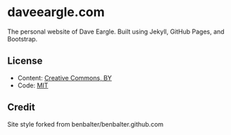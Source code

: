 # daveeargle.com

The personal website of Dave Eargle. Built using Jekyll, GitHub Pages, and Bootstrap.

## License

* Content: [Creative Commons, BY](http://creativecommons.org/licenses/by/3.0/)
* Code: [MIT](http://opensource.org/licenses/mit-license.php)
 
## Credit

Site style forked from benbalter/benbalter.github.com

